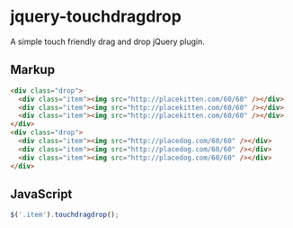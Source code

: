 jquery-touchdragdrop
====================

A simple touch friendly drag and drop jQuery plugin.

## Markup

```html
<div class="drop">
  <div class="item"><img src="http://placekitten.com/60/60" /></div>
  <div class="item"><img src="http://placekitten.com/60/60" /></div>
  <div class="item"><img src="http://placekitten.com/60/60" /></div>
</div>
<div class="drop">
  <div class="item"><img src="http://placedog.com/60/60" /></div>
  <div class="item"><img src="http://placedog.com/60/60" /></div>
  <div class="item"><img src="http://placedog.com/60/60" /></div>
</div>
```

## JavaScript

```javascript
$('.item').touchdragdrop();
```

